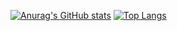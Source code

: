 [![Anurag's GitHub stats](https://github-readme-stats-ruby-one.vercel.app/api?username=wirsnow&theme=tokyonight&show_icons=true)](https://github.com/wirsnow)
[![Top Langs](https://github-readme-stats-ruby-one.vercel.app/api/top-langs/?username=wirsnow&layout=compact&theme=tokyonight)](https://github.com/wirsnow?tab=repositories)
